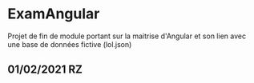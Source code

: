 # ExamAngular

Projet de fin de module portant sur la maitrise d'Angular et son lien avec une base de données fictive (lol.json)

## 01/02/2021 RZ